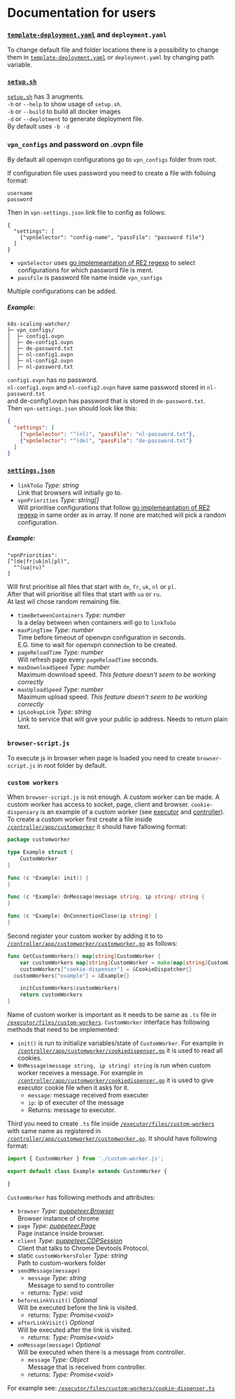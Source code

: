 # Documentation for users
### [**`template-deployment.yaml`**](/template-deployment.yaml) and **`deployment.yaml`**
To change default file and folder locations there is a possibility to change them in [`template-deployment.yaml`](/template-deployment.yaml) or `deployment.yaml` by changing path variable. 

### [**`setup.sh`**](/setup.sh)
[`setup.sh`](/setup.sh) has 3 arugments.  
`-h` or `--help` to show usage of `setup.sh`.  
`-b` or `--build` to build all docker images  
`-d` or `--deplotment` to generate deployment file.  
By default uses `-b -d`
### **`vpn_configs` and password on .ovpn file**
By default all openvpn configurations go to `vpn_configs` folder from root.  

If configuration file uses password you need to create a file with folloing format:
```
username
password
```

Then in `vpn-settings.json` link file to config as follows:
```
{
  "settings": [
    {"vpnSelector": "config-name", "passFile": "password file"}
  ]
}
```
* `vpnSelector` uses [go implemeantation of RE2 regexp](https://github.com/google/re2/wiki/Syntax) to select configurations for which password file is ment.
* `passFile` is password file name inside `vpn_configs`

Multiple configurations can be added.
##### Example:
```
k8s-scaling-watcher/
├─ vpn_configs/
│  ├─ config1.ovpn
│  ├─ de-config1.ovpn
│  ├─ de-password.txt
│  ├─ nl-config1.ovpn
│  ├─ nl-config2.ovpn
│  ├─ nl-password.txt
```

`config1.ovpn` has no password.\
`nl-config1.ovpn` and `nl-config2.ovpn` have same password stored in `nl-password.txt`\
and de-config1.ovpn has password that is stored in `de-password.txt`.\
Then `vpn-settings.json` should look like this:
```json
{
  "settings": [
    {"vpnSelector": "^(nl)", "passFile": "nl-password.txt"},
    {"vpnSelector": "^(de)", "passFile": "de-password.txt"}
  ]
}
```


### [**`settings.json`**](/settings.json)
* `linkToGo` _Type: string_  
Link that browsers will initially go to.
* `vpnPriorities` _Type: string[]_  
Will prioritise configurations that follow [go implemeantation of RE2 regexp](https://github.com/google/re2/wiki/Syntax) in same order as in array. If none are matched will pick a random configuration.
##### Example: 
```
"vpnPriorities": 
[^(de|fr|uk|nl|pl)",
  "^(ua|ru)"
]
```
Will first prioritise all files that start with `de`, `fr`, `uk`, `nl` or `pl`.  
After that will prioritise all files that start with `ua` or `ru`.  
At last wil chose random remaining file.
* `timeBetweenContainers` _Type: number_  
Is a delay between when containers will go to `linkToGo`
* `maxPingTime` _Type: number_  
Time before timeout of openvpn configuration in seconds.   
E.G. time to wait for openvpn connection to be created.
* `pageReloadTime` _Type: number_  
Will refresh page every `pageReloadTime` seconds.
* `maxDownloadSpeed` _Type: number_  
Maximum download speed. _This feature doesn't seem to be working correctly_
* `maxUploadSpeed` _Type: number_  
Maximum upload speed. _This feature doesn't seem to be working correctly_
* `ipLookupLink` _Type: string_  
Link to service that will give your public ip address. Needs to return plain text.


### **`browser-script.js`**
To execute js in browser when page is loaded you need to create `browser-script.js` in root folder by default.

### **`custom workers`**
When `browser-script.js` is not enough. A custom worker can be made. A custom worker has access to socket, page, client and browser. `cookie-dispensary` is an example of a custom worker (see [executor](/executor/files/custom-workers/cookie-dispenser.ts) and [controller](/controller/app/customworker/cookiedispenser.go)).\
To create a custom worker first create a file inside [`/controller/app/customworker`](/controller/app/customworker) it should have fallowing format:
``` go
package customworker

type Example struct {
	CustomWorker
}

func (c *Example) init() {
}

func (c *Example) OnMessage(message string, ip string) string {
}

func (c *Example) OnConnectionClose(ip string) {
}
```
Second register your custom worker by adding it to to [`/controller/app/customworker/customworker.go`](/controller/app/customworker/customworker.go) as follows:
``` go
func GetCustomWorkers() map[string]CustomWorker {
	var customWorkers map[string]CustomWorker = make(map[string]CustomWorker)
	customWorkers["cookie-dispenser"] = &CookieDispatcher{}
  customWorkers["example"] = &Example{}

	initCustomWorkers(customWorkers)
	return customWorkers
}
```
Name of custom worker is important as it needs to be same as `.ts` file in [`/executor/files/custom-workers`](/executor/files/custom-workers).
`CustomWorker` interface has following methods that need to be implemented:
* `init()` is run to initialize variables/state of `CustomWorker`. For example in [`/controller/app/customworker/cookiedispenser.go`](/controller/app/customworker/cookiedispenser.go) it is used to read all cookies.
* `OnMessage(message string, ip string) string` is run when custom worker receives a message. For example in [`/controller/app/customworker/cookiedispenser.go`](/controller/app/customworker/cookiedispenser.go) it is used to give executor cookie file when it asks for it.
  - `message`: message received from executer
  - `ip`: ip of executer of the message
  - Returns: message to executor. 

Third you need to create `.ts` file inside [`/executor/files/custom-workers`](/executor/files/custom-workers) with same name as registered in [`/controller/app/customworker/customworker.go`](/controller/app/customworker/customworker.go).
It should have following format:
``` ts
import { CustomWorker } from './custom-worker.js';

export default class Example extends CustomWorker {

}
```
`CustomWorker` has following methods and attributes:
* `browser` _Type: [puppeteer.Browser](https://github.com/puppeteer/puppeteer/blob/v10.0.0/docs/api.md#class-browser)_ \
Browser instance of chrome
* `page` _Type: [puppeteer.Page](https://github.com/puppeteer/puppeteer/blob/v10.0.0/docs/api.md#class-page)_ \
Page instance inside browser.
* `client` _Type: [puppeteer.CDPSession](https://github.com/puppeteer/puppeteer/blob/v10.0.0/docs/api.md#class-cdpsession)_ \
Client that talks to Chrome Devtools Protocol.
* static `customWorkersFoler` _Type: string_ \
  Path to custom-workers folder
* `sendMessage(message)` 
  - `message` _Type: string_ \
  Message to send to controller
  - returns: _Type: void_
* `beforeLinkVisit()` _Optional_\
Will be executed before the link is visited.
  - returns: _Type: Promise\<void>_
* `afterLinkVisit()` _Optional_\
Will be executed after the link is visited.
  - returns: _Type: Promise\<void>_
* `onMessage(message)` _Optional_\
Will be executed when there is a message from controller.
  - `message` _Type: Object_ \
  Message that is received from controller.
  - returns: _Type: Promise\<void>_

For example see: [`/executor/files/custom-workers/cookie-dispenser.ts`](/executor/files/custom-workers/cookie-dispenser.ts)